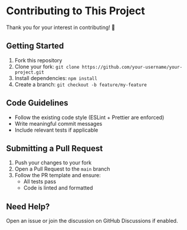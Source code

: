 # Contributing to This Project

Thank you for your interest in contributing! 🎉

## Getting Started

1. Fork this repository
2. Clone your fork: `git clone https://github.com/your-username/your-project.git`
3. Install dependencies: `npm install`
4. Create a branch: `git checkout -b feature/my-feature`

## Code Guidelines

- Follow the existing code style (ESLint + Prettier are enforced)
- Write meaningful commit messages
- Include relevant tests if applicable

## Submitting a Pull Request

1. Push your changes to your fork
2. Open a Pull Request to the `main` branch
3. Follow the PR template and ensure:
   - All tests pass
   - Code is linted and formatted

## Need Help?

Open an issue or join the discussion on GitHub Discussions if enabled.
